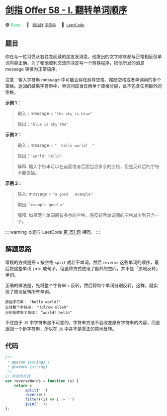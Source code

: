 # [剑指 Offer 58 - I. 翻转单词顺序](https://leetcode.cn/problems/fan-zhuan-dan-ci-shun-xu-lcof)

🟢 <font color=#15bd66>Easy</font>&emsp; 🔖&ensp; [`双指针`](/leetcode/outline/tag/two-pointers.md) [`字符串`](/leetcode/outline/tag/string.md)&emsp; 🔗&ensp;[`LeetCode`](https://leetcode.cn/problems/fan-zhuan-dan-ci-shun-xu-lcof/)

## 题目

你在与一位习惯从右往左阅读的朋友发消息，他发出的文字顺序都与正常相反但单词内容正确，为了和他顺利交流你决定写一个转换程序，把他所发的消息 message 转换为正常语序。

注意：输入字符串 message 中可能会存在前导空格、尾随空格或者单词间的多个空格。返回的结果字符串中，单词间应当仅用单个空格分隔，且不包含任何额外的空格。

**示例 1：**

> 输入：message = `"the sky is blue"`
>
> 输出：`"blue is sky the"`

**示例 2：**

> 输入：message = `"  hello world!  "`
>
> 输出：`"world! hello"`
>
> 解释: 输入字符串可以在前面或者后面包含多余的空格，但是反转后的字符不能包括。

**示例 3：**

> 输入: message = `"a good   example"`
>
> 输出: `"example good a"`
>
> 解释: 如果两个单词间有多余的空格，将反转后单词间的空格减少到只含一个。

::: warning
本题与 LeetCode [第 151 题](./0151.md) 相同。
:::

## 解题思路

常规的方式是把 `s` 按空格 `split` 成若干单词，然后 `reverse` 这些单词的顺序，最后把这些单词 `join` 成句子。但这种方式使用了额外的空间，并不是「原地反转」单词。

正确的做法是，先将整个字符串 `s` 反转，然后将每个单词分别反转，这样，就实现了原地反转所有单词。

```
原始字符串： "hello world!"
反转整个字符串： "!dlrow olleh"
分别反转每个单词： "world! hello"
```

不过由于 `JS` 中字符串是不可变的，字符串方法不会改变原有字符串的内容，而是返回一个新字符串，所以在 `JS` 中并不是真正的原地反转。

## 代码

```javascript
/**
 * @param {string} s
 * @return {string}
 */
// 非原地反转
var reverseWords = function (s) {
	return s
		.split(' ')
		.reverse()
		.filter((i) => i != '')
		.join(' ');
};
```
